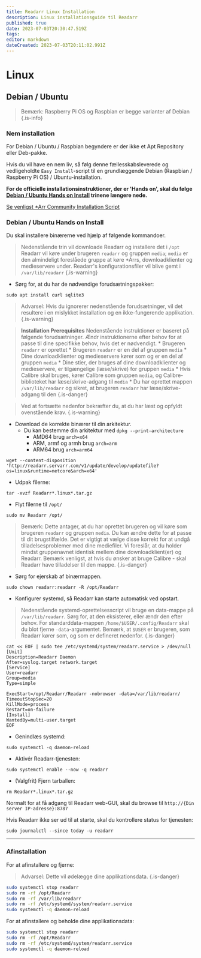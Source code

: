```yaml
---
title: Readarr Linux Installation
description: Linux installationsguide til Readarr
published: true
date: 2023-07-03T20:30:47.519Z
tags: 
editor: markdown
dateCreated: 2023-07-03T20:11:02.991Z
---
```


# Linux

## Debian / Ubuntu

> Bemærk: Raspberry Pi OS og Raspbian er begge varianter af Debian {.is-info}

### Nem installation

For Debian / Ubuntu / Raspbian begyndere er der ikke et Apt Repository eller Deb-pakke.

Hvis du vil have en nem liv, så følg denne fællesskabsleverede og vedligeholdte `Easy Install`-script til en grundlæggende Debian (Raspbian / Raspberry Pi OS) / Ubuntu-installation.

**For de officielle installationsinstruktioner, der er 'Hands on', skal du følge [Debian / Ubuntu Hands on Install](#debian-ubuntu-hands-on-install) trinene længere nede.**

[Se venligst \*Arr Community Installation Script](/install-script)

### Debian / Ubuntu Hands on Install

Du skal installere binærerne ved hjælp af følgende kommandoer.

> Nedenstående trin vil downloade Readarr og installere det i `/opt`
> Readarr vil køre under brugeren `readarr` og gruppen `media`; `media` er den almindeligt foreslåede gruppe at køre \*Arrs, downloadklienter og medieservere under.
> Readarr's konfigurationsfiler vil blive gemt i `/var/lib/readarr`
{.is-warning}

- Sørg for, at du har de nødvendige forudsætningspakker:

```shell
sudo apt install curl sqlite3
```

> Advarsel: Hvis du ignorerer nedenstående forudsætninger, vil det resultere i en mislykket installation og en ikke-fungerende applikation. {.is-warning}

> **Installation Prerequisites**
> Nedenstående instruktioner er baseret på følgende forudsætninger. Ændr instruktionerne efter behov for at passe til dine specifikke behov, hvis det er nødvendigt.
> \* Brugeren `readarr` er oprettet
> \* Brugeren `readarr` er en del af gruppen `media`
> \* Dine downloadklienter og medieservere kører som og er en del af gruppen `media`
> \* Dine stier, der bruges af dine downloadklienter og medieservere, er tilgængelige (læse/skrive) for gruppen `media`
> \* Hvis Calibre skal bruges, kører Calibre som gruppen `media`, og Calibre-biblioteket har læse/skrive-adgang til `media`
> \* Du har oprettet mappen `/var/lib/readarr` og sikret, at brugeren `readarr` har læse/skrive-adgang til den
{.is-danger}

> Ved at fortsætte nedenfor bekræfter du, at du har læst og opfyldt ovenstående krav. {.is-warning}

- Download de korrekte binærer til din arkitektur.
  - Du kan bestemme din arkitektur med `dpkg --print-architecture`
    - AMD64 brug `arch=x64`
    - ARM, armf og armh brug `arch=arm`
    - ARM64 brug `arch=arm64`

```shell
wget --content-disposition 'http://readarr.servarr.com/v1/update/develop/updatefile?os=linux&runtime=netcore&arch=x64'
```

- Udpak filerne:

```shell
tar -xvzf Readarr*.linux*.tar.gz
```

- Flyt filerne til `/opt/`

```shell
sudo mv Readarr /opt/
```

> Bemærk: Dette antager, at du har oprettet brugeren og vil køre som brugeren `readarr` og gruppen `media`. Du kan ændre dette for at passe til dit brugstilfælde. Det er vigtigt at vælge disse korrekt for at undgå tilladelsesproblemer med dine mediefiler. Vi foreslår, at du holder mindst gruppenavnet identisk mellem dine downloadklient(er) og Readarr. Bemærk venligst, at hvis du ønsker at bruge Calibre - skal Readarr have tilladelser til den mappe.
{.is-danger}

- Sørg for ejerskab af binærmappen.

```shell  
sudo chown readarr:readarr -R /opt/Readarr
```

- Konfigurer systemd, så Readarr kan starte automatisk ved opstart.

> Nedenstående systemd-oprettelsesscript vil bruge en data-mappe på `/var/lib/readarr`. Sørg for, at den eksisterer, eller ændr den efter behov. For standarddata-mappen `/home/$USER/.config/Readarr` skal du blot fjerne `-data`-argumentet. Bemærk, at `$USER` er brugeren, som Readarr kører som, og som er defineret nedenfor.
{.is-danger}

```shell
cat << EOF | sudo tee /etc/systemd/system/readarr.service > /dev/null
[Unit]
Description=Readarr Daemon
After=syslog.target network.target
[Service]
User=readarr
Group=media
Type=simple

ExecStart=/opt/Readarr/Readarr -nobrowser -data=/var/lib/readarr/
TimeoutStopSec=20
KillMode=process
Restart=on-failure
[Install]
WantedBy=multi-user.target
EOF
```

- Genindlæs systemd:

```shell
sudo systemctl -q daemon-reload
```

- Aktivér Readarr-tjenesten:

```shell
sudo systemctl enable --now -q readarr
```

- (Valgfrit) Fjern tarballen:

```shell
rm Readarr*.linux*.tar.gz
```

Normalt for at få adgang til Readarr web-GUI, skal du browse til `http://{Din server IP-adresse}:8787`

Hvis Readarr ikke ser ud til at starte, skal du kontrollere status for tjenesten:

```shell
sudo journalctl --since today -u readarr
```

---

### Afinstallation

For at afinstallere og fjerne:

> Advarsel: Dette vil ødelægge dine applikationsdata. {.is-danger}

```bash
sudo systemctl stop readarr
sudo rm -rf /opt/Readarr
sudo rm -rf /var/lib/readarr
sudo rm -rf /etc/systemd/system/readarr.service
sudo systemctl -q daemon-reload
```

For at afinstallere og beholde dine applikationsdata:

```bash
sudo systemctl stop readarr
sudo rm -rf /opt/Readarr
sudo rm -rf /etc/systemd/system/readarr.service
sudo systemctl -q daemon-reload
```